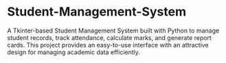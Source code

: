 # Student-Management-System
A Tkinter-based Student Management System built with Python to manage student records, track attendance, calculate marks, and generate report cards. This project provides an easy-to-use interface with an attractive design for managing academic data efficiently.
